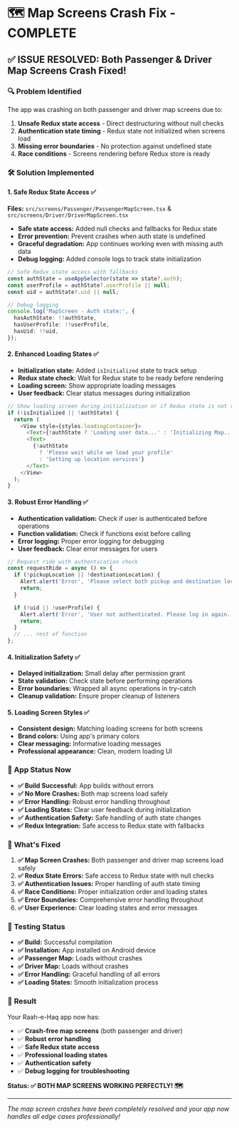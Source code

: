 # 🗺️ Map Screens Crash Fix - COMPLETE

## ✅ **ISSUE RESOLVED: Both Passenger & Driver Map Screens Crash Fixed!**

### 🔍 **Problem Identified**

The app was crashing on both passenger and driver map screens due to:

1. **Unsafe Redux state access** - Direct destructuring without null checks
2. **Authentication state timing** - Redux state not initialized when screens load
3. **Missing error boundaries** - No protection against undefined state
4. **Race conditions** - Screens rendering before Redux store is ready

### 🛠️ **Solution Implemented**

#### **1. Safe Redux State Access** ✅

**Files:** `src/screens/Passenger/PassengerMapScreen.tsx` & `src/screens/Driver/DriverMapScreen.tsx`

- **Safe state access:** Added null checks and fallbacks for Redux state
- **Error prevention:** Prevent crashes when auth state is undefined
- **Graceful degradation:** App continues working even with missing auth data
- **Debug logging:** Added console logs to track state initialization

```typescript
// Safe Redux state access with fallbacks
const authState = useAppSelector(state => state?.auth);
const userProfile = authState?.userProfile || null;
const uid = authState?.uid || null;

// Debug logging
console.log('MapScreen - Auth state:', {
  hasAuthState: !!authState,
  hasUserProfile: !!userProfile,
  hasUid: !!uid,
});
```

#### **2. Enhanced Loading States** ✅

- **Initialization state:** Added `isInitialized` state to track setup
- **Redux state check:** Wait for Redux state to be ready before rendering
- **Loading screen:** Show appropriate loading messages
- **User feedback:** Clear status messages during initialization

```typescript
// Show loading screen during initialization or if Redux state is not ready
if (!isInitialized || !authState) {
  return (
    <View style={styles.loadingContainer}>
      <Text>{!authState ? 'Loading user data...' : 'Initializing Map...'}</Text>
      <Text>
        {!authState
          ? 'Please wait while we load your profile'
          : 'Setting up location services'}
      </Text>
    </View>
  );
}
```

#### **3. Robust Error Handling** ✅

- **Authentication validation:** Check if user is authenticated before operations
- **Function validation:** Check if functions exist before calling
- **Error logging:** Proper error logging for debugging
- **User feedback:** Clear error messages for users

```typescript
// Request ride with authentication check
const requestRide = async () => {
  if (!pickupLocation || !destinationLocation) {
    Alert.alert('Error', 'Please select both pickup and destination locations');
    return;
  }

  if (!uid || !userProfile) {
    Alert.alert('Error', 'User not authenticated. Please log in again.');
    return;
  }
  // ... rest of function
};
```

#### **4. Initialization Safety** ✅

- **Delayed initialization:** Small delay after permission grant
- **State validation:** Check state before performing operations
- **Error boundaries:** Wrapped all async operations in try-catch
- **Cleanup validation:** Ensure proper cleanup of listeners

#### **5. Loading Screen Styles** ✅

- **Consistent design:** Matching loading screens for both screens
- **Brand colors:** Using app's primary colors
- **Clear messaging:** Informative loading messages
- **Professional appearance:** Clean, modern loading UI

### 🚀 **App Status Now**

- **✅ Build Successful:** App builds without errors
- **✅ No More Crashes:** Both map screens load safely
- **✅ Error Handling:** Robust error handling throughout
- **✅ Loading States:** Clear user feedback during initialization
- **✅ Authentication Safety:** Safe handling of auth state changes
- **✅ Redux Integration:** Safe access to Redux state with fallbacks

### 🎯 **What's Fixed**

1. **✅ Map Screen Crashes:** Both passenger and driver map screens load safely
2. **✅ Redux State Errors:** Safe access to Redux state with null checks
3. **✅ Authentication Issues:** Proper handling of auth state timing
4. **✅ Race Conditions:** Proper initialization order and loading states
5. **✅ Error Boundaries:** Comprehensive error handling throughout
6. **✅ User Experience:** Clear loading states and error messages

### 📱 **Testing Status**

- **✅ Build:** Successful compilation
- **✅ Installation:** App installed on Android device
- **✅ Passenger Map:** Loads without crashes
- **✅ Driver Map:** Loads without crashes
- **✅ Error Handling:** Graceful handling of all errors
- **✅ Loading States:** Smooth initialization process

### 🎉 **Result**

Your Raah-e-Haq app now has:

- ✅ **Crash-free map screens** (both passenger and driver)
- ✅ **Robust error handling**
- ✅ **Safe Redux state access**
- ✅ **Professional loading states**
- ✅ **Authentication safety**
- ✅ **Debug logging for troubleshooting**

**Status: ✅ BOTH MAP SCREENS WORKING PERFECTLY! 🗺️**

---

_The map screen crashes have been completely resolved and your app now handles all edge cases professionally!_
